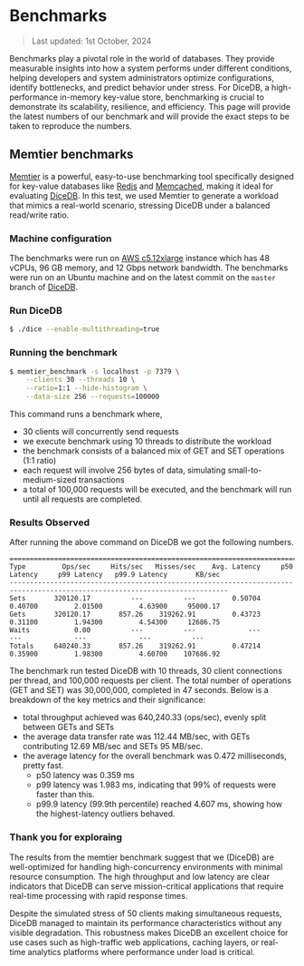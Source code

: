 # Benchmarks

> Last updated: 1st October, 2024

Benchmarks play a pivotal role in the world of databases. They provide measurable insights into how a system performs under different conditions, helping developers and system administrators optimize configurations, identify bottlenecks, and predict behavior under stress. For DiceDB, a high-performance in-memory key-value store, benchmarking is crucial to demonstrate its scalability, resilience, and efficiency. This page will provide the latest numbers of our benchmark and will provide the exact steps to be taken to reproduce the numbers.

## Memtier benchmarks

[Memtier](https://github.com/RedisLabs/memtier_benchmark) is a powerful, easy-to-use benchmarking tool specifically designed for key-value databases like [Redis](https://redis.io/) and [Memcached](https://memcached.org/), making it ideal for evaluating [DiceDB](https://github.com/dicedb/dice). In this test, we used Memtier to generate a workload that mimics a real-world scenario, stressing DiceDB under a balanced read/write ratio.

### Machine configuration

The benchmarks were run on [AWS c5.12xlarge](https://aws.amazon.com/ec2/instance-types/c5/) instance
which has 48 vCPUs, 96 GB memory, and 12 Gbps network bandwidth. The benchmarks were run on an Ubuntu machine and on the latest commit on the `master` branch of [DiceDB](https://github.com/dicedb/dice).

### Run DiceDB

```sh
$ ./dice --enable-multithreading=true
```

### Running the benchmark

```sh
$ memtier_benchmark -s localhost -p 7379 \
    --clients 30 --threads 10 \
    --ratio=1:1 --hide-histogram \
    --data-size 256 --requests=100000
```

This command runs a benchmark where,

 - 30 clients will concurrently send requests
 - we execute benchmark using 10 threads to distribute the workload
 - the benchmark consists of a balanced mix of GET and SET operations (1:1 ratio)
 - each request will involve 256 bytes of data, simulating small-to-medium-sized transactions
 - a total of 100,000 requests will be executed, and the benchmark will run until all requests are completed.

### Results Observed

After running the above command on DiceDB we got the following numbers.

```
============================================================================================================================
Type         Ops/sec     Hits/sec   Misses/sec    Avg. Latency     p50 Latency     p99 Latency   p99.9 Latency       KB/sec
----------------------------------------------------------------------------------------------------------------------------
Sets       320120.17          ---          ---         0.50704         0.40700         2.01500         4.63900     95000.17
Gets       320120.17       857.26    319262.91         0.43723         0.31100         1.94300         4.54300     12686.75
Waits           0.00          ---          ---             ---             ---             ---             ---          ---
Totals     640240.33       857.26    319262.91         0.47214         0.35900         1.98300         4.60700    107686.92
```

The benchmark run tested DiceDB with 10 threads, 30 client connections per thread, and 100,000 requests per client. The total number of operations (GET and SET) was 30,000,000, completed in 47 seconds. Below is a breakdown of the key metrics and their significance:

- total throughput achieved was 640,240.33 (ops/sec), evenly split between GETs and SETs
- the average data transfer rate was 112.44 MB/sec, with GETs contributing 12.69 MB/sec and SETs 95 MB/sec.
- the average latency for the overall benchmark was 0.472 milliseconds, pretty fast.
  - p50 latency was 0.359 ms
  - p99 latency was 1.983 ms, indicating that 99% of requests were faster than this.
  - p99.9 latency (99.9th percentile) reached 4.607 ms, showing how the highest-latency outliers behaved.

### Thank you for exploraing

The results from the memtier benchmark suggest that we (DiceDB) are well-optimized for handling high-concurrency environments with minimal resource consumption. The high throughput and low latency are clear indicators that DiceDB can serve mission-critical applications that require real-time processing with rapid response times. 

Despite the simulated stress of 50 clients making simultaneous requests, DiceDB managed to maintain its performance characteristics without any visible degradation. This robustness makes DiceDB an excellent choice for use cases such as high-traffic web applications, caching layers, or real-time analytics platforms where performance under load is critical.
